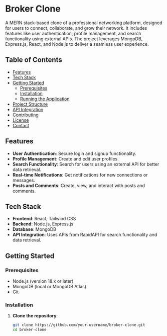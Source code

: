 # Broker Clone

A MERN stack-based clone of a professional networking platform, designed for users to connect, collaborate, and grow their network. It includes features like user authentication, profile management, and search functionality using external APIs. The project leverages MongoDB, Express.js, React, and Node.js to deliver a seamless user experience.

## Table of Contents
- [Features](#features)
- [Tech Stack](#tech-stack)
- [Getting Started](#getting-started)
  - [Prerequisites](#prerequisites)
  - [Installation](#installation)
  - [Running the Application](#running-the-application)
- [Project Structure](#project-structure)
- [API Integration](#api-integration)
- [Contributing](#contributing)
- [License](#license)
- [Contact](#contact)

## Features
- **User Authentication**: Secure login and signup functionality.
- **Profile Management**: Create and edit user profiles.
- **Search Functionality**: Search for users using an external API for better data retrieval.
- **Real-time Notifications**: Get notifications for new connections or messages.
- **Posts and Comments**: Create, view, and interact with posts and comments.

## Tech Stack
- **Frontend**: React, Tailwind CSS
- **Backend**: Node.js, Express.js
- **Database**: MongoDB
- **API Integration**: Uses APIs from RapidAPI for search functionality and data retrieval.

## Getting Started

### Prerequisites
- Node.js (version 18.x or later)
- MongoDB (local or MongoDB Atlas)
- Git

### Installation
1. **Clone the repository**:
   ```bash
   git clone https://github.com/your-username/broker-clone.git
   cd broker-clone
